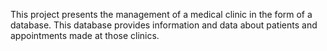 This project presents the management of a medical clinic in the form of a database. This database provides information and data about patients and appointments made at those clinics.


